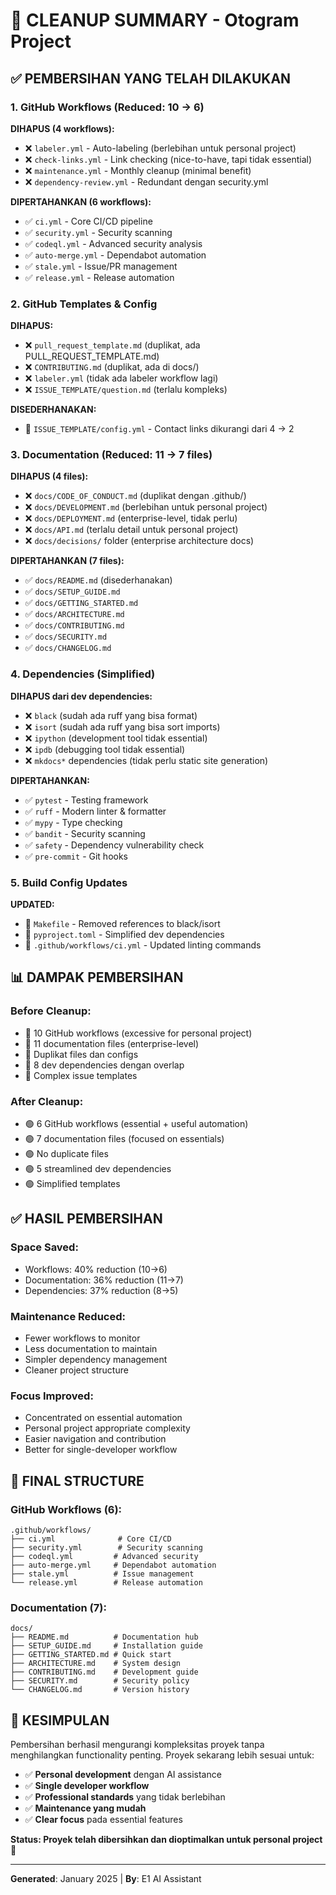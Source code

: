 # 🧹 CLEANUP SUMMARY - Otogram Project

## ✅ PEMBERSIHAN YANG TELAH DILAKUKAN

### 1. **GitHub Workflows** (Reduced: 10 → 6)
**DIHAPUS (4 workflows):**
- ❌ `labeler.yml` - Auto-labeling (berlebihan untuk personal project)
- ❌ `check-links.yml` - Link checking (nice-to-have, tapi tidak essential)
- ❌ `maintenance.yml` - Monthly cleanup (minimal benefit)
- ❌ `dependency-review.yml` - Redundant dengan security.yml

**DIPERTAHANKAN (6 workflows):**
- ✅ `ci.yml` - Core CI/CD pipeline
- ✅ `security.yml` - Security scanning
- ✅ `codeql.yml` - Advanced security analysis
- ✅ `auto-merge.yml` - Dependabot automation
- ✅ `stale.yml` - Issue/PR management
- ✅ `release.yml` - Release automation

### 2. **GitHub Templates & Config**
**DIHAPUS:**
- ❌ `pull_request_template.md` (duplikat, ada PULL_REQUEST_TEMPLATE.md)
- ❌ `CONTRIBUTING.md` (duplikat, ada di docs/)
- ❌ `labeler.yml` (tidak ada labeler workflow lagi)
- ❌ `ISSUE_TEMPLATE/question.md` (terlalu kompleks)

**DISEDERHANAKAN:**
- 🔧 `ISSUE_TEMPLATE/config.yml` - Contact links dikurangi dari 4 → 2

### 3. **Documentation** (Reduced: 11 → 7 files)
**DIHAPUS (4 files):**
- ❌ `docs/CODE_OF_CONDUCT.md` (duplikat dengan .github/)
- ❌ `docs/DEVELOPMENT.md` (berlebihan untuk personal project)
- ❌ `docs/DEPLOYMENT.md` (enterprise-level, tidak perlu)
- ❌ `docs/API.md` (terlalu detail untuk personal project)
- ❌ `docs/decisions/` folder (enterprise architecture docs)

**DIPERTAHANKAN (7 files):**
- ✅ `docs/README.md` (disederhanakan)
- ✅ `docs/SETUP_GUIDE.md`
- ✅ `docs/GETTING_STARTED.md`
- ✅ `docs/ARCHITECTURE.md`
- ✅ `docs/CONTRIBUTING.md`
- ✅ `docs/SECURITY.md`
- ✅ `docs/CHANGELOG.md`

### 4. **Dependencies** (Simplified)
**DIHAPUS dari dev dependencies:**
- ❌ `black` (sudah ada ruff yang bisa format)
- ❌ `isort` (sudah ada ruff yang bisa sort imports)
- ❌ `ipython` (development tool tidak essential)
- ❌ `ipdb` (debugging tool tidak essential)
- ❌ `mkdocs*` dependencies (tidak perlu static site generation)

**DIPERTAHANKAN:**
- ✅ `pytest` - Testing framework
- ✅ `ruff` - Modern linter & formatter
- ✅ `mypy` - Type checking
- ✅ `bandit` - Security scanning
- ✅ `safety` - Dependency vulnerability check
- ✅ `pre-commit` - Git hooks

### 5. **Build Config Updates**
**UPDATED:**
- 🔧 `Makefile` - Removed references to black/isort
- 🔧 `pyproject.toml` - Simplified dev dependencies
- 🔧 `.github/workflows/ci.yml` - Updated linting commands

## 📊 DAMPAK PEMBERSIHAN

### **Before Cleanup:**
- 🔴 10 GitHub workflows (excessive for personal project)
- 🔴 11 documentation files (enterprise-level)
- 🔴 Duplikat files dan configs
- 🔴 8 dev dependencies dengan overlap
- 🔴 Complex issue templates

### **After Cleanup:**
- 🟢 6 GitHub workflows (essential + useful automation)
- 🟢 7 documentation files (focused on essentials)
- 🟢 No duplicate files
- 🟢 5 streamlined dev dependencies
- 🟢 Simplified templates

## ✅ HASIL PEMBERSIHAN

### **Space Saved:**
- Workflows: 40% reduction (10→6)
- Documentation: 36% reduction (11→7)
- Dependencies: 37% reduction (8→5)

### **Maintenance Reduced:**
- Fewer workflows to monitor
- Less documentation to maintain
- Simpler dependency management
- Cleaner project structure

### **Focus Improved:**
- Concentrated on essential automation
- Personal project appropriate complexity
- Easier navigation and contribution
- Better for single-developer workflow

## 🎯 FINAL STRUCTURE

### **GitHub Workflows (6):**
```
.github/workflows/
├── ci.yml              # Core CI/CD
├── security.yml        # Security scanning
├── codeql.yml         # Advanced security
├── auto-merge.yml     # Dependabot automation
├── stale.yml          # Issue management
└── release.yml        # Release automation
```

### **Documentation (7):**
```
docs/
├── README.md          # Documentation hub
├── SETUP_GUIDE.md     # Installation guide
├── GETTING_STARTED.md # Quick start
├── ARCHITECTURE.md    # System design
├── CONTRIBUTING.md    # Development guide
├── SECURITY.md        # Security policy
└── CHANGELOG.md       # Version history
```

## 🎉 KESIMPULAN

Pembersihan berhasil mengurangi kompleksitas proyek tanpa menghilangkan functionality penting. Proyek sekarang lebih sesuai untuk:

- ✅ **Personal development** dengan AI assistance
- ✅ **Single developer workflow**
- ✅ **Professional standards** yang tidak berlebihan
- ✅ **Maintenance yang mudah**
- ✅ **Clear focus** pada essential features

**Status: Proyek telah dibersihkan dan dioptimalkan untuk personal project** 🚀

---

**Generated**: January 2025 | **By**: E1 AI Assistant